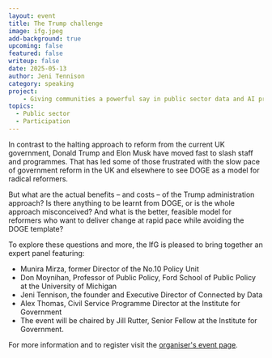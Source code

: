 ```yaml
---
layout: event
title: The Trump challenge
image: ifg.jpeg
add-background: true
upcoming: false
featured: false
writeup: false
date: 2025-05-13
author: Jeni Tennison
category: speaking
project: 
    - Giving communities a powerful say in public sector data and AI projects
topics:
  - Public sector
  - Participation
---
```


In contrast to the halting approach to reform from the current UK government, Donald Trump and Elon Musk have moved fast to slash staff and programmes. That has led some of those frustrated with the slow pace of government reform in the UK and elsewhere to see DOGE as a model for radical reformers. 

<!--more-->

But what are the actual benefits – and costs – of the Trump administration approach? Is there anything to be learnt from DOGE, or is the whole approach misconceived? And what is the better, feasible model for reformers who want to deliver change at rapid pace while avoiding the DOGE template?  

To explore these questions and more, the IfG is pleased to bring together an expert panel featuring:
* Munira Mirza, former Director of the No.10 Policy Unit
* Don Moynihan, Professor of Public Policy, Ford School of Public Policy at the University of Michigan
* Jeni Tennison, the founder and Executive Director of Connected by Data
* Alex Thomas, Civil Service Programme Director at the Institute for Government
* The event will be chaired by Jill Rutter, Senior Fellow at the Institute for Government.

For more information and to register visit the [organiser's event page](https://www.instituteforgovernment.org.uk/event/trump-reform-government-elon-musk-doge).